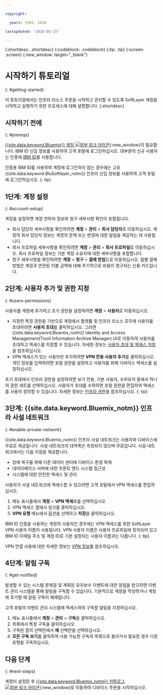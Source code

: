 ```yaml
---

copyright:

  years: 1994, 2018

lastupdated: "2018-05-15"

---
```


{:shortdesc: .shortdesc}
{:codeblock: .codeblock}
{:tip: .tip}
{:screen: .screen}
{:new_window: target="_blank"}


# 시작하기 튜토리얼
{: #getting-started}

이 튜토리얼에서는 인프라 리소스 주문을 시작하고 관리할 수 있도록 SoftLayer 계정을 시작하고 실행하기 위한 프로세스에 대해 설명합니다.
{:shortdesc}

## 시작하기 전에
{: #prereqs}

[{{site.data.keyword.Bluemix}} 계정 ![외부 링크 아이콘](../icons/launch-glyph.svg "외부 링크 아이콘")](https://control.bluemix.net/){:new_window}이 필요합니다. IBM ID 신임 정보를 사용하여 고객 포털에 로그인하십시오. 대부분의 신규 사용자는 인증에 [IBM ID](/docs/account/softlayerlink.html#switchtoIBMid)를 사용합니다.

인증용 IBM ID를 사용하여 계정에 로그인하지 않는 경우에는 고유 {{site.data.keyword.BluSoftlayer_notm}} 인프라 신임 정보를 사용하여 고객 포털에 로그인하십시오.
{: tip}

## 1단계: 계정 설정
{: #account-setup}

계정을 설정하면 계정 연락처 정보와 청구 세부사항 확인이 포함됩니다.
 * 회사 담당자 세부사항을 확인하려면 **계정** > **관리** > **회사 담당자**로 이동하십시오. 계정의 회사 담당자 정보는 계정의 문제 또는 변경에 대한 알림을 제공하는 데 사용됩니다.
 * 회사 프로파일 세부사항을 확인하려면 **계정** > **관리** > **회사 프로파일**로 이동하십시오. 회사 프로파일 정보는 기본 계정 소유자에 대한 세부사항을 포함합니다.
 * 청구 세부사항을 확인하려면 **계정** > **청구** > **결제 방법**으로 이동하십시오. 월별 결제 방법은 계정과 연관된 지불 금액에 대해 주기적으로 비용이 청구되는 신용 카드입니다.

## 2단계: 사용자 추가 및 권한 지정
{: #users-permissions}

사용자를 계정에 추가하고 초기 권한을 설정하려면 **계정** > **사용자**로 이동하십시오.
 * 지정한 특정 권한을 기반으로 계정에서 플랫폼 및 인프라 리소스 모두에 사용자를 초대하려면 **사용자 초대**를 클릭하십시오. 그러면 {{site.data.keyword.Bluemix_notm}} Identity and Access Management(Tivoli Information Archive Manager) UI로 이동하여 사용자를 초대하고 액세스를 지정할 수 있습니다. 자세한 정보는 [사용자 초대 및 액세스 지정](/docs/iam/iamuserinv.html)을 참조하십시오.
 * VPN 액세스가 있는 사용자만 추가하려면 **VPN 전용 사용자 추가**를 클릭하십시오. 개인 정보를 입력하려면 포털 권한을 설정하고 사용자를 위해 디바이스 액세스를 설정하십시오.

초기 초대에서 인프라 권한을 설정하려면 보기 전용, 기본 사용자, 수퍼유저 중에서 하나의 권한 세트를 선택하십시오. 사용자가 초대를 수락하면 포털 권한을 편집하여 액세스를 사용자 정의할 수 있습니다. 자세한 정보는 [인프라 권한](/docs/iam/infrastructureaccess.html)을 참조하십시오.
{: tip}

## 3단계: {{site.data.keyword.Bluemix_notm}} 인프라 사설 네트워크
{: #enable-private-network}

{{site.data.keyword.Bluemix_notm}} 인프라 사설 네트워크는 사용자와 디바이스에 무료로 제공됩니다. 사설 네트워크의 대역폭은 측정되지 않으며 무료입니다. 사설 네트워크에서는 다음 이점을 제공합니다.
  * 장애 복구를 위해 다른 데이터 센터에 디바이스 환경 복제
  * 데이터베이스 서버에 대한 프론트 엔드 시스템 접근성
  * 시스템에 대한 안전한 액세스 및 관리

사용자가 사설 네트워크에 액세스할 수 있으려면 고객 포털에서 VPN 액세스를 편집하십시오.
  1. 메뉴 표시줄에서 **계정** > **VPN 액세스**를 선택하십시오.  
  2. VPN 액세스 열에서 링크를 클릭하십시오.
  3. **VPN 유형** 메뉴에서 옵션을 선택하고 **저장**을 클릭하십시오.  

IBM ID 인증을 사용하는 계정의 사용자인 경우에는 VPN 액세스를 위한 SoftLayer VPN 사용자 이름이 사용됩니다. VPN 사용자 이름은 사용자 프로파일에 정의되어 있고 IBM ID 이메일 주소 및 계정 ID로 기본 설정되는 사용자 이름과는 다릅니다.
{: tip}

VPN 연결 사용에 대한 자세한 정보는 [VPN 정보](/docs/infrastructure/iaas-vpn/about-vpn.html)를 참조하십시오.

## 4단계: 알림 구독
{: #get-notified}

발생할 수 있는 시스템 문제점 및 계획된 유지보수 이벤트에 대한 알림을 받으려면 이벤트 관리 시스템을 통해 알림을 구독할 수 있습니다. 기본적으로 계정을 작성하거나 계정에 추가할 때 알림 구독이 해제됩니다.

고객 포털의 이벤트 관리 시스템에 액세스하여 구독할 알림을 지정하십시오.
  1. 메뉴 표시줄에서 **계정** > **관리** > **구독**을 클릭하십시오.
  2. 목록에서 특정 구독을 클릭하십시오.
  3. 구독된 열의 선택란에서 **예** 선택란을 선택하십시오.
  4. **모든 구독 보기**를 클릭하여 사용 가능한 구독의 목록으로 돌아가서 필요한 경우 다른 유형을 구독하십시오.

## 다음 단계
{: #next-steps}

계정이 설정된 후 [{{site.data.keyword.Bluemix_notm}} 카탈로그 ![외부 링크 아이콘](../icons/launch-glyph.svg)](https://console.bluemix.net/catalog/?category=infrastructure){:new_window}로 이동하여 디바이스 주문을 시작하십시오.
